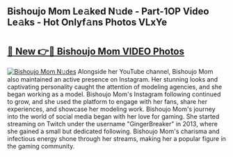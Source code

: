 ## Bishoujo Mom Le𝚊ked N𝚞de - Part-1OP Video Le𝚊ks - Hot Onlyf𝚊ns Photos VLxYe

# <h2><a href="http://ab64549.deff.icu/?id=Bishoujo+Mom">🔗 New 👉🔴 Bishoujo Mom VIDEO Photos</a></h2>

[![Bishoujo Mom N𝚞des](https://i.imgur.com/rIISA9y.gif)](http://ab64549.deff.icu/?id=Bishoujo+Mom)
Alongside her YouTube channel, Bishoujo Mom also maintained an active presence on Instagram. Her stunning looks and captivating personality caught the attention of modeling agencies, and she began working as a model. Bishoujo Mom's Instagram following continued to grow, and she used the platform to engage with her fans, share her experiences, and showcase her modeling work. Bishoujo Mom's journey into the world of social media began with her love for gaming. She started streaming on Twitch under the username "GingerBreaker" in 2013, where she gained a small but dedicated following. Bishoujo Mom's charisma and infectious energy shone through her streams, making her a popular figure in the gaming community.
